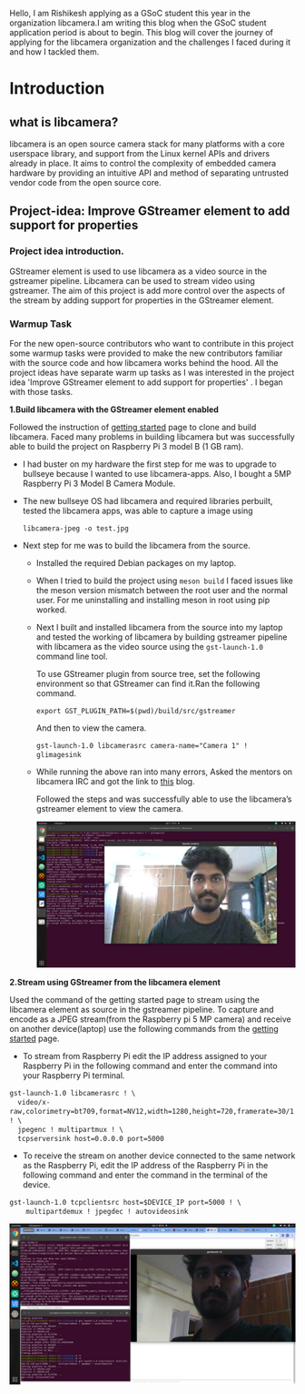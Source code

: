
Hello, I am Rishikesh applying as a GSoC student this year in the organization libcamera.I am writing this blog when the GSoC student application period is about to begin. This blog will cover the journey of applying for the libcamera organization and the challenges I faced during it and how I tackled them.


# **Introduction**

## what is libcamera?
 libcamera is an open source camera stack for many platforms with a core userspace library, and support from the Linux kernel APIs and drivers already in place. It aims to control the complexity of embedded camera hardware by providing an intuitive API and method of separating untrusted vendor code from the open source core.



## **Project-idea: Improve GStreamer element to add support for properties**

### **Project idea introduction.**

GStreamer element is used to use libcamera as a video source in the gstreamer pipeline. Libcamera can be used to stream video using gstreamer. The aim of this project is add more control over the aspects of the stream by adding support for properties in the GStreamer element.

### **Warmup Task**

For the new open-source contributors who want to contribute in this project some warmup tasks were provided to make the new contributors familiar with the source code and how libcamera works behind the hood. All the project ideas have separate warm up tasks as I was interested in the project idea 'Improve GStreamer element to add support for properties' . I began with those tasks.

**1.Build libcamera with the GStreamer element enabled**

Followed the instruction of [getting started](https://libcamera.org/getting-started.html) page to clone and build libcamera. Faced many problems in building libcamera but was successfully able to build the project on Raspberry Pi 3 model B (1 GB ram).

* I had buster on my hardware the first step for me was to upgrade to bullseye because I wanted to use libcamera-apps. Also, I bought a 5MP Raspberry Pi 3 Model B Camera Module.
* The new bullseye OS had libcamera and required libraries perbuilt, tested the libcamera apps, was able to capture a image using 

    ```
    libcamera-jpeg -o test.jpg
    ```

 
 * Next step for me was to build the libcamera from the source. 
    * Installed the required Debian packages on my laptop.
    * When I tried to build the project using `meson build` I faced issues like the meson version mismatch between the root user and the normal user. For me uninstalling and installing meson in root using pip worked.
    * Next I built and installed libcamera from the source into my laptop and tested the working of libcamera by building gstreamer pipeline with libcamera as the video source using the `gst-launch-1.0` command line tool.

        To use GStreamer plugin from source tree, set the following environment so that GStreamer can find it.Ran the following command.
        ```
        export GST_PLUGIN_PATH=$(pwd)/build/src/gstreamer
        ```

        And then to view the camera.

       ```
       gst-launch-1.0 libcamerasrc camera-name="Camera 1" ! glimagesink
       ```
    * While running the above ran into many errors, Asked the mentors on libcamera IRC and got the link to [this](https://ve0x10.in/blog/2021/libcamera-log/) blog.

        Followed the steps and was successfully able to use the libcamera’s gstreamer 
        element to view the camera.

        ![test_img_one](./assets/test_img_one.png "test_img_one")

**2.Stream using GStreamer from the libcamera element**

   Used the command of the getting started page to stream using the libcamera element as source in the gstreamer pipeline. To capture and encode as a JPEG stream(from the Raspberry pi 5 MP camera) and receive on another device(laptop) use the following commands from the [getting started](https://libcamera.org/getting-started.html) page.

   * To stream from Raspberry Pi edit the IP address assigned to your Raspberry Pi in the following command and enter the command into your Raspberry Pi terminal.

   ```
  gst-launch-1.0 libcamerasrc ! \
     video/x-raw,colorimetry=bt709,format=NV12,width=1280,height=720,framerate=30/1 ! \
     jpegenc ! multipartmux ! \
     tcpserversink host=0.0.0.0 port=5000
  ```

  *  To receive the stream on another device connected to the same network as the Raspberry Pi, edit the IP address of the Raspberry Pi in the following command and enter the command in the terminal of the device.

  ```
  gst-launch-1.0 tcpclientsrc host=$DEVICE_IP port=5000 ! \
      multipartdemux ! jpegdec ! autovideosink
  ```

   ![test_img_two](./assets/test_img_two.png "test_img_two")



